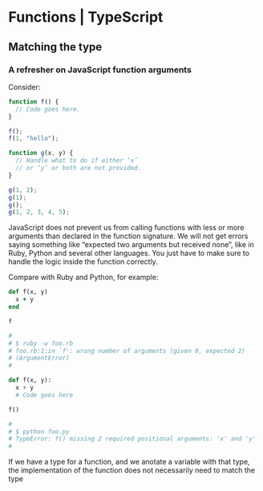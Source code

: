 # Functions | TypeScript

## Matching the type

### A refresher on JavaScript function arguments

Consider:

```js
function f() {
  // Code goes here.
}

f();
f(1, "hello");

function g(x, y) {
  // Handle what to do if either ‘x’
  // or ‘y’ or both are not provided.
}

g(1, 2);
g(1);
g();
g(1, 2, 3, 4, 5);
```

JavaScript does not prevent us from calling functions with less or more arguments than declared in the function signature. We will not get errors saying something like “expected two arguments but received none”, like in Ruby, Python and several other languages. You just have to make sure to handle the logic inside the function correctly.

Compare with Ruby and Python, for example:

```rb
def f(x, y)
  x + y
end

f

#
# $ ruby -w foo.rb 
# foo.rb:1:in `f': wrong number of arguments (given 0, expected 2)
# (ArgumentError)
#
```

```py
def f(x, y):
  x + y
  # Code goes here

f()

#
# $ python foo.py
# TypeError: f() missing 2 required positional arguments: 'x' and 'y'
#
```

If we have a type for a function, and we anotate a variable with that type, the implementation of the function does not necessarily need to match the type 

